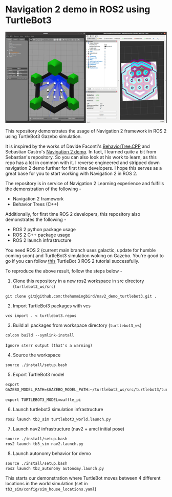 # Navigation 2 demo in ROS2 using TurtleBot3

![nav2_screenshot](./images/nav2_screenshot.png)

This repository demonstrates the usage of Navigation 2 framework in ROS 2 using TurtleBot3 Gazebo simulation.

It is inspired by the works of Davide Faconti's [BehaviorTree.CPP](https://www.behaviortree.dev/) and Sebastian Castro's [Navigation 2 demo](https://github.com/sea-bass/turtlebot3_behavior_demos). In fact, I learned quite a bit from Sebastian's repository. So you can also look at his work to learn, as this repo has a lot in common with it. I reverse engineered and stripped down navigation 2 demo further for first time developers. I hope this serves as a great base for you to start working with Navigation 2 in ROS 2.

The repository is in service of Navigation 2 Learning experience and fulfills the demonstration of the following -
* Navigation 2 framework
* Behavior Trees (C++)

Additionally, for first time ROS 2 developers, this repository also demonstrates the following -
* ROS 2 python package usage
* ROS 2 C++ package usage
* ROS 2 launch infrastructure

You need ROS 2 (current main branch uses galactic, update for humble coming soon) and TurtleBot3 simulation woking on Gazebo. You're good to go if you can follow [this](https://medium.com/@thehummingbird/ros-2-mobile-robotics-series-part-1-8b9d1b74216) TurtleBot 3 ROS 2 tutorial successfully.

To reproduce the above result, follow the steps below -

1. Clone this repository in a new ros2 workspace in src directory (`turtlebot3_ws/src`) 
```
git clone git@github.com:thehummingbird/nav2_demo_turtlebot3.git .
```
2. Import TurtleBot3 packages with vcs 
```
vcs import . < turtlebot3.repos
```
3. Build all packages from workspace directory (`turtlebot3_ws`)
```
colcon build --symlink-install

Ignore sterr output (that's a warning)
```
4. Source the workspace
```
source ./install/setup.bash
```
5. Export TurtleBot3 model

```
export GAZEBO_MODEL_PATH=$GAZEBO_MODEL_PATH:~/turtlebot3_ws/src/turtlebot3/turtlebot3_simulations/turtlebot3_gazebo/models

export TURTLEBOT3_MODEL=waffle_pi
```

6. Launch turtlebot3 simulation infrastructure

```
ros2 launch tb3_sim turtlebot3_world.launch.py
```

7. Launch nav2 infrastructure (nav2 + amcl initial pose)

```
source ./install/setup.bash
ros2 launch tb3_sim nav2.launch.py
```

8. Launch autonomy behavior for demo

```
source ./install/setup.bash
ros2 launch tb3_autonomy autonomy.launch.py
```

This starts our demonstration where TurtleBot moves between 4 different locations in the world simulation (set in `tb3_sim/config/sim_house_locations.yaml`)


